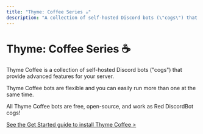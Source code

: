 ```yaml
---
title: "Thyme: Coffee Series ☕"
description: "A collection of self-hosted Discord bots (\"cogs\") that provide advanced features for your server. Emotes, message mover, custom welcome bots, and more."
---
```


# Thyme: Coffee Series ☕

Thyme Coffee is a collection of self-hosted Discord bots ("cogs") that provide advanced features for your server.

Thyme Coffee bots are flexible and you can easily run more than one at the same time.

All Thyme Coffee bots are free, open-source, and work as Red DiscordBot cogs!

[See the Get Started guide to install Thyme Coffee >](./start.html)

<div class="docs-grid pt-4 grid grid-cols-1 sm:grid-cols-2 md:grid-cols-2 lg:grid-cols-3 gap-4">
  <template v-for="i in this.$site.themeConfig.sidebar['/coffee/']">
    <router-link v-if="i['children'][0][0] && i['children'][0][0] !== ''" :to="i['children'][0][0]" class="docs-grid-item">
      <div class="rounded-sm shadow-sm hover:shadow-md transition duration-300 bg-gray-200 text-center px-4 py-6 sm:py-8 overflow-x-auto">
        <div class="text-lg sm:text-xl">{{ i['title'] }}</div>
      </div>
    </router-link>
    <router-link v-else-if="i['children'][0] && i['children'][0][0] !== ''" :to="i['children'][0]" class="docs-grid-item">
      <div class="rounded-sm shadow-sm hover:shadow-md transition duration-300 bg-gray-200 text-center px-4 py-6 sm:py-8 overflow-x-auto">
        <div class="text-lg sm:text-xl">{{ i['title'] }}</div>
      </div>
    </router-link>
  </template>
</div>

<div style="padding-bottom:50px"></div>

<style lang="styl" scoped>
.docs-grid .docs-grid-item
  text-decoration none !important
  &:hover
    text-decoration none !important
</style>
